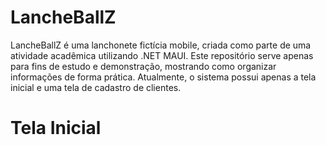 # LancheBallZ 

LancheBallZ é uma lanchonete fictícia mobile, criada como parte de uma atividade acadêmica utilizando .NET MAUI. Este repositório serve apenas para fins de estudo e demonstração, mostrando como organizar informações de forma prática. Atualmente, o sistema possui apenas a tela inicial e uma tela de cadastro de clientes.

# Tela Inicial
